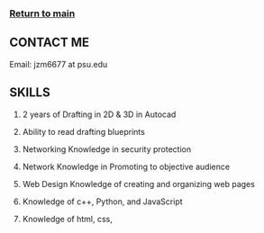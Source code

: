 ### [Return to main](https://jzm6677.github.io/Jay_Site/)

## CONTACT ME

Email: jzm6677 at psu.edu

## SKILLS
1. 2 years of Drafting in 2D & 3D in Autocad

1. Ability to read drafting blueprints

1. Networking Knowledge in security protection

1. Network Knowledge in Promoting to objective audience

1. Web Design Knowledge of creating and organizing web pages

1. Knowledge of c++, Python, and JavaScript

1. Knowledge of html, css, 

